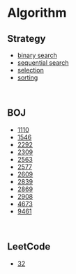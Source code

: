 # Algorithm

## Strategy
- [binary search](https://github.com/yudavid0611/algorithm/blob/master/strategy/binary_search.ipynb)
- [sequential search](https://github.com/yudavid0611/algorithm/blob/master/strategy/sequential_search.ipynb)
- [selection](https://github.com/yudavid0611/algorithm/blob/master/strategy/selection.ipynb)
- [sorting](https://github.com/yudavid0611/algorithm/blob/master/strategy/sorting.ipynb)

</br>

## BOJ
- [1110](https://github.com/yudavid0611/algorithm/blob/master/BOJ/1110.py)
- [1546](https://github.com/yudavid0611/algorithm/blob/master/BOJ/1546.py)
- [2292](https://github.com/yudavid0611/algorithm/blob/master/BOJ/2292.py)
- [2309](https://github.com/yudavid0611/algorithm/blob/master/BOJ/2309.py)
- [2563](https://github.com/yudavid0611/algorithm/blob/master/BOJ/2563.py)
- [2577](https://github.com/yudavid0611/algorithm/blob/master/BOJ/2577.py)
- [2609](https://github.com/yudavid0611/algorithm/blob/master/BOJ/2609.py)
- [2839](https://github.com/yudavid0611/algorithm/blob/master/BOJ/2839.py)
- [2869](https://github.com/yudavid0611/algorithm/blob/master/BOJ/2869.py)
- [2908](https://github.com/yudavid0611/algorithm/blob/master/BOJ/2908.py)
- [4673](https://github.com/yudavid0611/algorithm/blob/master/BOJ/4673.py)
- [9461](https://github.com/yudavid0611/algorithm/blob/master/BOJ/9461.py)

</br>

## LeetCode
- [32](https://github.com/yudavid0611/algorithm/blob/master/LeetCode/32.py)